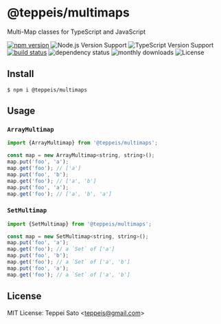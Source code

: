 # @teppeis/multimaps

Multi-Map classes for TypeScript and JavaScript

[![npm version][npm-image]][npm-url]
![Node.js Version Support][node-version]
![TypeScript Version Support][ts-version]
[![build status][ci-image]][ci-url]
![dependency status][deps-count-image]
![monthly downloads][npm-downloads-image]
![License][license]

## Install

```console
$ npm i @teppeis/multimaps
```

## Usage

### `ArrayMultimap`

```js
import {ArrayMultimap} from '@teppeis/multimaps';

const map = new ArrayMultimap<string, string>();
map.put('foo', 'a');
map.get('foo'); // ['a']
map.put('foo', 'b');
map.get('foo'); // ['a', 'b']
map.put('foo', 'a');
map.get('foo'); // ['a', 'b', 'a']
```

### `SetMultimap`

```js
import {SetMultimap} from '@teppeis/multimaps';

const map = new SetMultimap<string, string>();
map.put('foo', 'a');
map.get('foo'); // a `Set` of ['a']
map.put('foo', 'b');
map.get('foo'); // a `Set` of ['a', 'b']
map.put('foo', 'a');
map.get('foo'); // a `Set` of ['a', 'b']
```

## License

MIT License: Teppei Sato &lt;teppeis@gmail.com&gt;

[npm-image]: https://badgen.net/npm/v/@teppeis/multimaps?icon=npm&label=
[npm-url]: https://npmjs.org/package/@teppeis/multimaps
[npm-downloads-image]: https://badgen.net/npm/dm/@teppeis/multimaps
[deps-image]: https://badgen.net/david/dep/teppeis/multimaps.svg
[deps-url]: https://david-dm.org/teppeis/multimaps
[deps-count-image]: https://badgen.net/bundlephobia/dependency-count/@teppeis/multimaps
[node-version]: https://badgen.net/npm/node/@teppeis/multimaps
[ts-version]: https://badgen.net/badge/typescript/%3E=4.3?icon=typescript
[license]: https://img.shields.io/npm/l/@teppeis/multimaps.svg
[ci-image]: https://github.com/teppeis/multimaps/workflows/CI/badge.svg
[ci-url]: https://github.com/teppeis/multimaps/actions?query=workflow%3ACI
